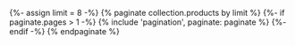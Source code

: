 {%- assign limit = 8 -%}
  {% paginate collection.products by limit %}
{%- if paginate.pages > 1 -%}
      {% include 'pagination', paginate: paginate %}
    {%- endif -%}
    </div>
  {% endpaginate %}
